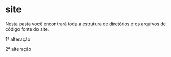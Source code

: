 site
====

Nesta pasta você encontrará toda a estrutura de diretórios e os arquivos de código fonte do site.

1ª alteração

2ª alteração
